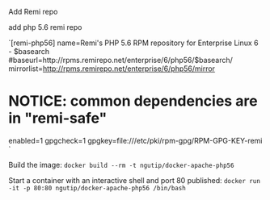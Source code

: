 Add Remi repo

add php 5.6 remi repo
	
`[remi-php56]
name=Remi's PHP 5.6 RPM repository for Enterprise Linux 6 - $basearch
#baseurl=http://rpms.remirepo.net/enterprise/6/php56/$basearch/
mirrorlist=http://rpms.remirepo.net/enterprise/6/php56/mirror
# NOTICE: common dependencies are in "remi-safe"
enabled=1
gpgcheck=1
gpgkey=file:///etc/pki/rpm-gpg/RPM-GPG-KEY-remi `

Build the image:
`docker build --rm -t ngutip/docker-apache-php56 `

Start a container with an interactive shell and port 80 published:
`docker run -it -p 80:80 ngutip/docker-apache-php56 /bin/bash`